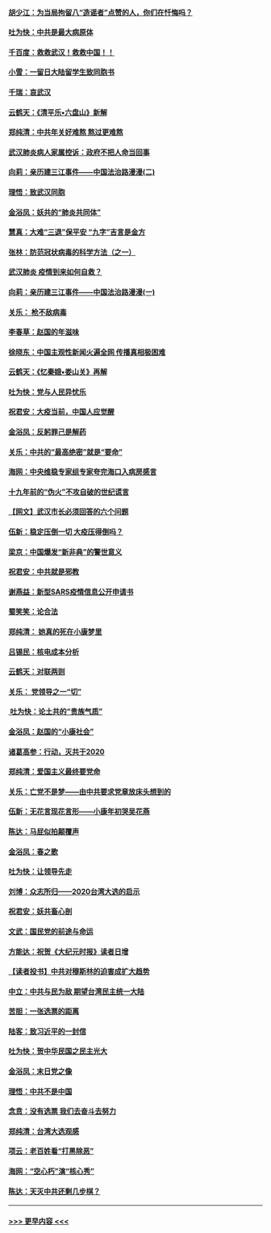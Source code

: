 #### [胡少江：为当局拘留八“造谣者”点赞的人，你们在忏悔吗？](../pages/nsc993/n11836801.md?t=02020231) 
#### [吐为快：中共是最大病原体](../pages/nsc993/n11836748.md?t=02020231) 
#### [千百度：救救武汉！救救中国！！](../pages/nsc993/n11836145.md?t=02020231) 
#### [小雪：一留日大陆留学生致同胞书](../pages/nsc993/n11834624.md?t=02020231) 
#### [千瑞：哀武汉](../pages/nsc993/n11833647.md?t=02020231) 
#### [云鹤天：《清平乐▪六盘山》新解](../pages/nsc993/n11833611.md?t=02020231) 
#### [郑纯清：中共年关好难熬 熬过更难熬](../pages/nsc993/n11833489.md?t=02020231) 
#### [武汉肺炎病人家属控诉：政府不把人命当回事](../pages/nsc993/n11833205.md?t=02020231) 
#### [向莉：亲历建三江事件——中国法治路漫漫(二)](../pages/nsc993/n11829102.md?t=02020231) 
#### [理悟：致武汉同胞](../pages/nsc993/n11831522.md?t=02020231) 
#### [金浴凤：妖共的“肺炎共同体”](../pages/nsc993/n11829448.md?t=02020231) 
#### [慧真：大难“三退”保平安 “九字”吉言是金方](../pages/nsc993/n11829501.md?t=02020231) 
#### [张林：防范冠状病毒的科学方法（之一）](../pages/nsc993/n11828618.md?t=02020231) 
#### [武汉肺炎 疫情到来如何自救？](../pages/nsc993/n11827632.md?t=02020231) 
#### [向莉：亲历建三江事件——中国法治路漫漫(一)](../pages/nsc993/n11827190.md?t=02020231) 
#### [关乐： 枪不敌病毒](../pages/nsc993/n11826746.md?t=02020231) 
#### [李春草：赵国的年滋味](../pages/nsc993/n11826321.md?t=02020231) 
#### [徐晓东：中国主观性新闻火遍全网 传播真相极困难](../pages/nsc993/n11826508.md?t=02020231) 
#### [云鹤天：《忆秦娥▪娄山关》再解](../pages/nsc993/n11824682.md?t=02020231) 
#### [吐为快：党与人民异忧乐](../pages/nsc993/n11824660.md?t=02020231) 
#### [祝君安：大疫当前，中国人应觉醒](../pages/nsc993/n11821946.md?t=02020231) 
#### [金浴凤：反躬罪己是解药](../pages/nsc993/n11820280.md?t=02020231) 
#### [关乐：中共的“最高绝密”就是“要命”](../pages/nsc993/n11816946.md?t=02020231) 
#### [海网：中央维稳专家组专家夸完海口入病房感言](../pages/nsc993/n11815138.md?t=02020231) 
#### [十九年前的“伪火”不攻自破的世纪谎言](../pages/nsc993/n11813238.md?t=02020231) 
#### [【网文】武汉市长必须回答的六个问题](../pages/nsc993/n11813848.md?t=02020231) 
#### [伍新：稳定压倒一切 大疫压得倒吗？](../pages/nsc993/n11812634.md?t=02020231) 
#### [梁京：中国爆发“新非典”的警世意义](../pages/nsc993/n11812554.md?t=02020231) 
#### [祝君安：中共就是邪教](../pages/nsc993/n11812431.md?t=02020231) 
#### [谢燕益：新型SARS疫情信息公开申请书](../pages/nsc993/n11808840.md?t=02020231) 
#### [蜀笑笑：论合法](../pages/nsc993/n11808064.md?t=02020231) 
#### [郑纯清： 她真的死在小康梦里](../pages/nsc993/n11806623.md?t=02020231) 
#### [吕锡民：核电成本分析](../pages/nsc993/n11806284.md?t=02020231) 
#### [云鹤天：对联两则](../pages/nsc993/n11805957.md?t=02020231) 
#### [关乐： 党领导之一“切”](../pages/nsc993/n11804505.md?t=02020231) 
#### [ 吐为快：论土共的“贵族气质”](../pages/nsc993/n11804490.md?t=02020231) 
#### [金浴凤：赵国的“小康社会”](../pages/nsc993/n11804452.md?t=02020231) 
#### [诸葛高参：行动，灭共于2020](../pages/nsc993/n11804120.md?t=02020231) 
#### [郑纯清：爱国主义最终要党命](../pages/nsc993/n11802197.md?t=02020231) 
#### [关乐：亡党不是梦——由中共要求党章放床头想到的](../pages/nsc993/n11802156.md?t=02020231) 
#### [伍新：无花言现花言形——小康年初哭吴花燕](../pages/nsc993/n11800044.md?t=02020231) 
#### [陈达：马屁似拍颠覆声](../pages/nsc993/n11800010.md?t=02020231) 
#### [金浴凤：春之歌](../pages/nsc993/n11797687.md?t=02020231) 
#### [吐为快：让领导先走](../pages/nsc993/n11797512.md?t=02020231) 
#### [刘博：众志所归——2020台湾大选的启示](../pages/nsc993/n11796878.md?t=02020231) 
#### [祝君安：妖共畜心剖](../pages/nsc993/n11794273.md?t=02020231) 
#### [文武：国民党的前途与命运](../pages/nsc993/n11794198.md?t=02020231) 
#### [方能达：祝贺《大纪元时报》读者日增](../pages/nsc993/n11793807.md?t=02020231) 
#### [【读者投书】中共对穆斯林的迫害成扩大趋势](../pages/nsc993/n11791371.md?t=02020231) 
#### [中立：中共与民为敌 期望台湾民主统一大陆](../pages/nsc993/n11790392.md?t=02020231) 
#### [苦胆：一张选票的距离](../pages/nsc993/n11788914.md?t=02020231) 
#### [陆客：致习近平的一封信](../pages/nsc993/n11788867.md?t=02020231) 
#### [吐为快：贺中华民国之民主光大](../pages/nsc993/n11788618.md?t=02020231) 
#### [金浴凤：末日党之像](../pages/nsc993/n11787475.md?t=02020231) 
#### [理悟：中共不是中国](../pages/nsc993/n11787463.md?t=02020231) 
#### [念贲：没有选票  我们去奋斗去努力](../pages/nsc993/n11787398.md?t=02020231) 
#### [郑纯清：台湾大选观感](../pages/nsc993/n11786210.md?t=02020231) 
#### [项云：老百姓看“打黑除恶”](../pages/nsc993/n11785398.md?t=02020231) 
#### [海网：“空心朽”演“核心秀”](../pages/nsc993/n11783874.md?t=02020231) 
#### [陈达：天灭中共还剩几步棋？](../pages/nsc993/n11783719.md?t=02020231) 

----
#### [ >>> 更早内容 <<< ](../indexes/nsc993-earlier.md)

